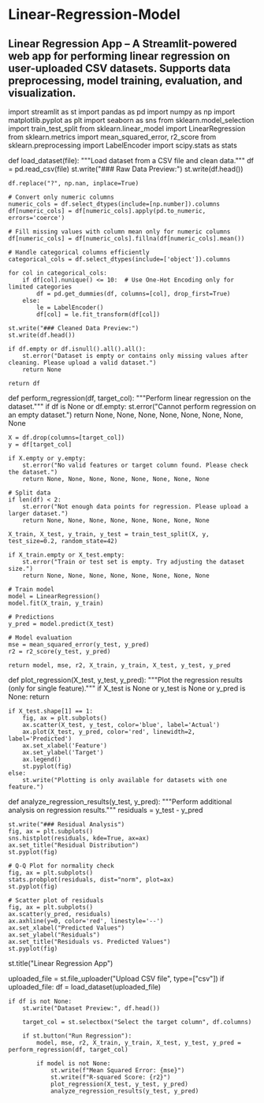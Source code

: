 # Linear-Regression-Model
Linear Regression App – A Streamlit-powered web app for performing linear regression on user-uploaded CSV datasets. Supports data preprocessing, model training, evaluation, and visualization.
--
import streamlit as st
import pandas as pd
import numpy as np
import matplotlib.pyplot as plt
import seaborn as sns
from sklearn.model_selection import train_test_split
from sklearn.linear_model import LinearRegression
from sklearn.metrics import mean_squared_error, r2_score
from sklearn.preprocessing import LabelEncoder
import scipy.stats as stats

def load_dataset(file):
    """Load dataset from a CSV file and clean data."""
    df = pd.read_csv(file)
    st.write("### Raw Data Preview:")
    st.write(df.head())
    
    df.replace("?", np.nan, inplace=True)
    
    # Convert only numeric columns
    numeric_cols = df.select_dtypes(include=[np.number]).columns
    df[numeric_cols] = df[numeric_cols].apply(pd.to_numeric, errors='coerce')
    
    # Fill missing values with column mean only for numeric columns
    df[numeric_cols] = df[numeric_cols].fillna(df[numeric_cols].mean())
    
    # Handle categorical columns efficiently
    categorical_cols = df.select_dtypes(include=['object']).columns
    
    for col in categorical_cols:
        if df[col].nunique() <= 10:  # Use One-Hot Encoding only for limited categories
            df = pd.get_dummies(df, columns=[col], drop_first=True)
        else:
            le = LabelEncoder()
            df[col] = le.fit_transform(df[col])
    
    st.write("### Cleaned Data Preview:")
    st.write(df.head())
    
    if df.empty or df.isnull().all().all():
        st.error("Dataset is empty or contains only missing values after cleaning. Please upload a valid dataset.")
        return None
    
    return df

def perform_regression(df, target_col):
    """Perform linear regression on the dataset."""
    if df is None or df.empty:
        st.error("Cannot perform regression on an empty dataset.")
        return None, None, None, None, None, None, None, None
    
    X = df.drop(columns=[target_col])
    y = df[target_col]
    
    if X.empty or y.empty:
        st.error("No valid features or target column found. Please check the dataset.")
        return None, None, None, None, None, None, None, None
    
    # Split data
    if len(df) < 2:
        st.error("Not enough data points for regression. Please upload a larger dataset.")
        return None, None, None, None, None, None, None, None
    
    X_train, X_test, y_train, y_test = train_test_split(X, y, test_size=0.2, random_state=42)
    
    if X_train.empty or X_test.empty:
        st.error("Train or test set is empty. Try adjusting the dataset size.")
        return None, None, None, None, None, None, None, None
    
    # Train model
    model = LinearRegression()
    model.fit(X_train, y_train)
    
    # Predictions
    y_pred = model.predict(X_test)
    
    # Model evaluation
    mse = mean_squared_error(y_test, y_pred)
    r2 = r2_score(y_test, y_pred)
    
    return model, mse, r2, X_train, y_train, X_test, y_test, y_pred

def plot_regression(X_test, y_test, y_pred):
    """Plot the regression results (only for single feature)."""
    if X_test is None or y_test is None or y_pred is None:
        return
    
    if X_test.shape[1] == 1:
        fig, ax = plt.subplots()
        ax.scatter(X_test, y_test, color='blue', label='Actual')
        ax.plot(X_test, y_pred, color='red', linewidth=2, label='Predicted')
        ax.set_xlabel('Feature')
        ax.set_ylabel('Target')
        ax.legend()
        st.pyplot(fig)
    else:
        st.write("Plotting is only available for datasets with one feature.")

def analyze_regression_results(y_test, y_pred):
    """Perform additional analysis on regression results."""
    residuals = y_test - y_pred
    
    st.write("### Residual Analysis")
    fig, ax = plt.subplots()
    sns.histplot(residuals, kde=True, ax=ax)
    ax.set_title("Residual Distribution")
    st.pyplot(fig)
    
    # Q-Q Plot for normality check
    fig, ax = plt.subplots()
    stats.probplot(residuals, dist="norm", plot=ax)
    st.pyplot(fig)
    
    # Scatter plot of residuals
    fig, ax = plt.subplots()
    ax.scatter(y_pred, residuals)
    ax.axhline(y=0, color='red', linestyle='--')
    ax.set_xlabel("Predicted Values")
    ax.set_ylabel("Residuals")
    ax.set_title("Residuals vs. Predicted Values")
    st.pyplot(fig)

st.title("Linear Regression App")

uploaded_file = st.file_uploader("Upload CSV file", type=["csv"])
if uploaded_file:
    df = load_dataset(uploaded_file)
    
    if df is not None:
        st.write("Dataset Preview:", df.head())
        
        target_col = st.selectbox("Select the target column", df.columns)
        
        if st.button("Run Regression"):
            model, mse, r2, X_train, y_train, X_test, y_test, y_pred = perform_regression(df, target_col)
            
            if model is not None:
                st.write(f"Mean Squared Error: {mse}")
                st.write(f"R-squared Score: {r2}")
                plot_regression(X_test, y_test, y_pred)
                analyze_regression_results(y_test, y_pred)
